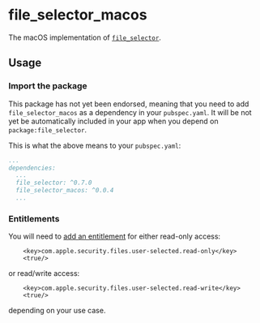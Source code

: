 # file_selector_macos

The macOS implementation of [`file_selector`][1].

## Usage

### Import the package

This package has not yet been endorsed, meaning that you need to add `file_selector_macos`
as a dependency in your `pubspec.yaml`. It will be not yet be automatically included in your app
when you depend on `package:file_selector`.

This is what the above means to your `pubspec.yaml`:

```yaml
...
dependencies:
  ...
  file_selector: ^0.7.0
  file_selector_macos: ^0.0.4
  ...
```

### Entitlements

You will need to [add an entitlement][2] for either read-only access:
```
	<key>com.apple.security.files.user-selected.read-only</key>
	<true/>
```
or read/write access:
```
	<key>com.apple.security.files.user-selected.read-write</key>
	<true/>
```
depending on your use case.

[1]: https://github.com/flutter/plugins/tree/master/packages/file_selector
[2]: https://flutter.dev/desktop#entitlements-and-the-app-sandbox
